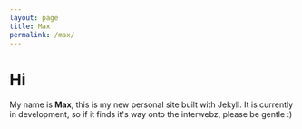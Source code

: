 ```yaml
---
layout: page
title: Max
permalink: /max/
---
```


# Hi

My name is __Max__, this is my new personal site built with Jekyll. It is currently in development, so if it finds it's way onto the interwebz, please be gentle :)

